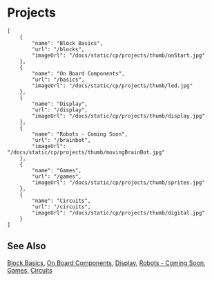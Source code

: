 # Projects

```codecard
[
    {
        "name": "Block Basics",
        "url": "/blocks",
        "imageUrl": "/docs/static/cp/projects/thumb/onStart.jpg"
    },
    {
        "name": "On Board Components",
        "url": "/basics",
        "imageUrl": "/docs/static/cp/projects/thumb/led.jpg"
    },
    {
        "name": "Display",
        "url": "/display",
        "imageUrl": "/docs/static/cp/projects/thumb/display.jpg"
    },
    {
        "name": "Robots - Coming Soon",
        "url": "/brainbot",
        "imageUrl": "/docs/static/cp/projects/thumb/movingBrainBot.jpg"
    },
    {
        "name": "Games",
        "url": "/games",
        "imageUrl": "/docs/static/cp/projects/thumb/sprites.jpg"
    },
    {
        "name": "Circuits",
        "url": "/circuits",
        "imageUrl": "/docs/static/cp/projects/thumb/digital.jpg"
    }
]
```

## See Also

[Block Basics](/blocks),
[On Board Components](/basics),
[Display](/display),
[Robots - Coming Soon](/brainbot),
[Games](/games),
[Circuits](/circuits)

